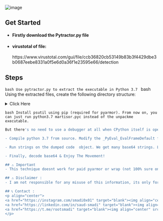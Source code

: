 ![image](https://user-images.githubusercontent.com/75253629/198406644-f75ec147-0e46-4326-a999-06a052f0721e.png)

## Get Started

- <h4> Firstly download the Pytractor.py file </h4>
- <h4> virustotal of file:</h4> https://www.virustotal.com/gui/file/ccb36820cb53149b83b3f4429dbe3b0687eebe8331a0f5e6d0a36f1e23595e66/detection

## Steps

```bash Use pytractor.py to extract the executable in Python 3.7 ```
bash Using the extracted files, create the following directory structure: 
<details><summary>Click Here</summary>

|-- martisor.pyc

-- pytransform

|-- __init__.py

|-- _pytransform.dll

|-- license.lic
-- pytransform.key
>> One directory, Five files for running on Linux, you need _pytransform.so downloadable from https://pyarmor.dashingsoft.com/platforms.html
</details>

```bash Install psutil using pip (required for pyarmor). From now on, you can just run python3.7 martisor.pyc instead of the unpackme executable. ```

```bash Pyarmor encrypts the code objects on disk and they are only decrypted at runtime just before they are executed. The entire logic is implemented in _pytransform.dll. There are anti-debugging/timing checks to prevent us from using a debugger to dump code objects from memory. 
But there's no need to use a debugger at all when CPython itself is open source. ```

- Compile python 3.7 from source. Modify the _PyEval_EvalFrameDefault function such that it dumps the code object to disk. By doing so we do not need to bother about all the anti-debugging and encrypted stuff. This is because pyarmor decrypts the code object in memory before it hands it to the Python VM for execution.

- Run strings on the dumped code  object. We get many base64 strings. Like this one: CkdFTkVSQVRFLUtFWS0wWDcyR09ELVVOUEFDS01FCg==

- Finally, decode base64 & Enjoy The Movement!

## ⚠️ Important
- This technique doesnt work for paid pyarmor or wrap (not 100% sure on wrap) protection there are better methods to reverse it, cause you can also just get the bytecode which would be way more easy then you patch it, no clue if this still works on lastest versions (the method)

## ⚠️ Disclaimer :
- I am not responsible for any misuse of this information, its only for education purposes 

## 📞 Contact :
<p align="center">
<a href="https://instagram.com/smadi0x01" target="blank"><img align="center" src="https://cdn.jsdelivr.net/npm/simple-icons@3.0.1/icons/instagram.svg" alt="smadi" height="25" width="25" /></a>
<a href="https://linkedin.com/in/saud-smadi" target="blank"><img align="center" src="https://cdn.jsdelivr.net/npm/simple-icons@3.0.1/icons/linkedin.svg" alt="smadi" height="25" width="25" /></a>
<a href="https://t.me/rootsmadi" target="blank"><img align="center" src="https://cdn.jsdelivr.net/npm/simple-icons@3.0.1/icons/telegram.svg" alt="smadi" height="25" width="25" /></a>
</p>
